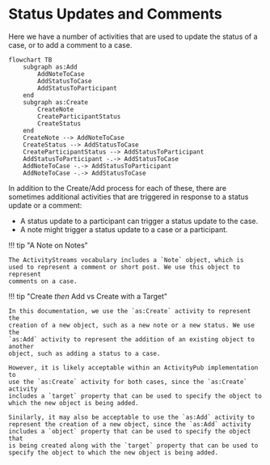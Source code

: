 # Status Updates and Comments

Here we have a number of activities that are used to update the status of a
case, or to add a comment to a case.

```mermaid
flowchart TB
    subgraph as:Add
        AddNoteToCase
        AddStatusToCase
        AddStatusToParticipant
    end
    subgraph as:Create
        CreateNote
        CreateParticipantStatus
        CreateStatus
    end
    CreateNote --> AddNoteToCase
    CreateStatus --> AddStatusToCase
    CreateParticipantStatus --> AddStatusToParticipant
    AddStatusToParticipant -.-> AddStatusToCase
    AddNoteToCase -.-> AddStatusToParticipant
    AddNoteToCase -.-> AddStatusToCase
```

In addition to the Create/Add process for
each of these, there are sometimes additional activities that are triggered in
response to a status update or a comment:

- A status update to a participant can trigger a status update to the case.
- A note might trigger a status update to a case or a participant.

!!! tip "A Note on Notes"

    The ActivityStreams vocabulary includes a `Note` object, which is
    used to represent a comment or short post. We use this object to represent 
    comments on a case.

!!! tip "Create *then* Add vs Create with a Target"

    In this documentation, we use the `as:Create` activity to represent the 
    creation of a new object, such as a new note or a new status. We use the 
    `as:Add` activity to represent the addition of an existing object to another 
    object, such as adding a status to a case.

    However, it is likely acceptable within an ActivityPub implementation to
    use the `as:Create` activity for both cases, since the `as:Create` activity
    includes a `target` property that can be used to specify the object to
    which the new object is being added.

    Sinilarly, it may also be acceptable to use the `as:Add` activity to
    represent the creation of a new object, since the `as:Add` activity
    includes a `object` property that can be used to specify the object that
    is being created along with the `target` property that can be used to
    specify the object to which the new object is being added.
